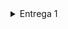 </details>


<details>
  
# RateHUB
Sistema de Avaliação de Filmes ou Livros em Django.

RateHUB é um software desenvolvido no framework Django, projetado para oferecer uma plataforma de avaliação e recomendação de filmes e livros. O sistema permite que os usuários criem contas, avaliem conteúdos com notas de 1 a 5 estrelas, deixem comentários e recebam recomendações personalizadas com base em suas preferências. A interface é intuitiva e fácil de navegar, proporcionando uma experiência simples e eficiente para os usuários. Além disso, administradores têm a capacidade de cadastrar novos conteúdos e gerenciar comentários, garantindo um ambiente organizado e de qualidade para todos os participantes.

<summary>Entrega 1</summary>

<br>

###  Jira Backlog

  ![Backlog E1 ProjetoFDS](https://github.com/user-attachments/assets/560d8ca5-3e98-43c5-89c6-7867ecdf79ec)

<br>

###  Jira Board 

  ![Quadro Scrum E1 ProjetoFDS](https://github.com/user-attachments/assets/dcc735e1-e475-4a60-8192-58cad7e13f7d)

<br>

###  Prototipação Lo-Fi

<p style="text-align: center; text-decoration: none;">
  <a href="https://www.figma.com/design/wTTIoAeH4rntdXPO1dhnbd/Untitled?node-id=0-1&t=ZKIAaW4zOOqN18Ek-1" style="text-decoration: none;">
    <span>🔗 Figma</span>
  </a>
</p>

<br>

###  Screencast do Protótipo

<p style="text-align: center; text-decoration: none;">
  <a href="https://youtu.be/0ZEEHVqYnFA" style="text-decoration: none;">
    <span>🔗 Screencast do protótipo Lo-Fi (1)</span>
  </a>
</p>

<br>

###  Histórias de usuário

<p style="text-align: center; text-decoration: none;">
  <a href="https://docs.google.com/document/d/1C1ATiOkRgh8XGtK15K-kD0kUU0PCHFfOijy_YYP672U/edit?usp=sharing" style="text-decoration: none;">
    <span>🔗 Histórias de usuário</span>
  </a>
</p>

<br>
